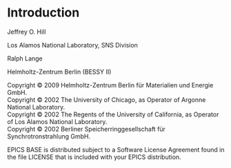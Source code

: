 # Introduction

Jeffrey O. Hill

Los Alamos National Laboratory, SNS Division

Ralph Lange

Helmholtz-Zentrum Berlin (BESSY II)

Copyright © 2009 Helmholtz-Zentrum Berlin für Materialien und Energie GmbH.\
Copyright © 2002 The University of Chicago, as Operator of Argonne National Laboratory.\
Copyright © 2002 The Regents of the University of California, as Operator of Los Alamos National Laboratory.\
Copyright © 2002 Berliner Speicherringgesellschaft für Synchrotronstrahlung GmbH.

EPICS BASE is distributed subject to a Software License Agreement
found in the file LICENSE that is included with your EPICS distribution.
